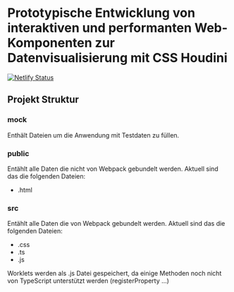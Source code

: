 # Prototypische Entwicklung von interaktiven und performanten Web-Komponenten zur Datenvisualisierung mit CSS Houdini

[![Netlify Status](https://api.netlify.com/api/v1/badges/30706b50-044a-420f-aec8-9da828fcced3/deploy-status)](https://app.netlify.com/sites/houdini-charts/deploys)

## Projekt Struktur

### mock

Enthält Dateien um die Anwendung mit Testdaten zu füllen.

### public

Entählt alle Daten die nicht von Webpack gebundelt werden.
Aktuell sind das die folgenden Dateien:

- .html

### src

Entählt alle Daten die von Webpack gebundelt werden.
Aktuell sind das die folgenden Dateien:

- .css
- .ts
- .js

Worklets werden als .js Datei gespeichert, da einige Methoden noch nicht von TypeScript unterstützt werden (registerProperty ...)
